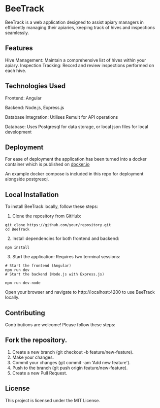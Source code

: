 # BeeTrack
BeeTrack is a web application designed to assist apiary managers in efficiently managing their apiaries, keeping track of hives and inspections seamlessly.


## Features
Hive Management: Maintain a comprehensive list of hives within your apiary.
Inspection Tracking: Record and review inspections performed on each hive.


## Technologies Used
Frontend: Angular

Backend: Node.js, Express.js

Database Integration: Utilises Remult for API operations

Database: Uses Postgresql for data storage, or local json files for local development

## Deployment
For ease of deployment the application has been turned into a docker container which is published on [docker.io](https://hub.docker.com/r/mthomas564/beetrack)

An example docker compose is included in this repo for deployment alongside postgresql.

## Local Installation
To install BeeTrack locally, follow these steps:

1. Clone the repository from GitHub:

```
git clone https://github.com/your/repository.git
cd BeeTrack
```

2. Install dependencies for both frontend and backend:
```
npm install
```
3. Start the application:
Requires two terminal sessions:
```
# Start the frontend (Angular)
npm run dev
# Start the backend (Node.js with Express.js)

npm run dev-node
```
Open your browser and navigate to http://localhost:4200 to use BeeTrack locally.

## Contributing
Contributions are welcome! Please follow these steps:

## Fork the repository.
1. Create a new branch (git checkout -b feature/new-feature).
2. Make your changes.
3. Commit your changes (git commit -am 'Add new feature').
4. Push to the branch (git push origin feature/new-feature).
5. Create a new Pull Request.

## License
This project is licensed under the MIT License.